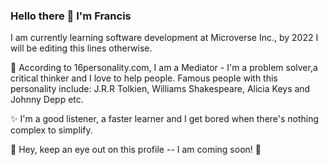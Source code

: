 ### Hello there 👋 I'm Francis

I am currently learning software development at Microverse Inc., by 2022 I will be editing this lines otherwise.

:rainbow: According to 16personality.com, I am a Mediator - I'm a problem solver,a critical thinker and I love to help people.
Famous people with this personality include: J.R.R Tolkien, Williams Shakespeare, Alicia Keys and Johnny Depp etc.

:sparkles: I'm a good listener, a faster learner and I get bored when there's nothing complex to simplify.

:bell: Hey, keep an eye out on this profile -- I am coming soon! :rocket:

<!--
**francisuloko/francisuloko** is a ✨ _special_ ✨ repository because its `README.md` (this file) appears on your GitHub profile.

Here are some ideas to get you started:

- 🔭 I’m currently working on ...
- 🌱 I’m currently learning ...
- 👯 I’m looking to collaborate on ...
- 🤔 I’m looking for help with ...
- 💬 Ask me about ...
- 📫 How to reach me: ...
- 😄 Pronouns: ...
- ⚡ Fun fact: ...
-->
